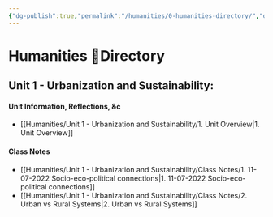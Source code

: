 ```yaml
---
{"dg-publish":true,"permalink":"/humanities/0-humanities-directory/","dgHomeLink":true,"dgPassFrontmatter":true}
---
```


# Humanities 🧭Directory


## Unit 1 - Urbanization and Sustainability:
#### Unit Information, Reflections, &c
- [[Humanities/Unit 1 - Urbanization and Sustainability/1. Unit Overview|1. Unit Overview]]

#### Class Notes
- [[Humanities/Unit 1 - Urbanization and Sustainability/Class Notes/1. 11-07-2022 Socio-eco-political connections|1. 11-07-2022 Socio-eco-political connections]]
- [[Humanities/Unit 1 - Urbanization and Sustainability/Class Notes/2. Urban vs Rural Systems|2. Urban vs Rural Systems]]
